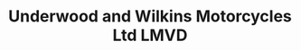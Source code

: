 ---
title: "Underwood and Wilkins Motorcycles Ltd LMVD"
url: /whakatane/underwood-and-wilkins-motorcycles-ltd-lmvd/
shop: motorcycle
---